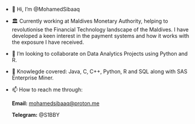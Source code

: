 - 👋 Hi, I’m @MohamedSibaaq
- 🏛️ Currently working at Maldives Monetary Authority, helping to revolutionise the Financial Technology landscape of the Maldives. I have developed a keen interest in        the payment systems and how it works with the exposure I have received. 
- 💞️ I’m looking to collaborate on Data Analytics Projects using Python and R.
- 📝 Knowlegde covered: Java, C, C++, Python, R and SQL along with SAS Enterprise Miner. 
- 📫 How to reach me through:
  
  **Email:** mohamedsibaaq@proton.me
  
  **Telegram:** @S1BBY
   

<!---
MohamedSibaaq/MohamedSibaaq is a ✨ special ✨ repository because its `README.md` (this file) appears on your GitHub profile.
You can click the Preview link to take a look at your changes.
--->
